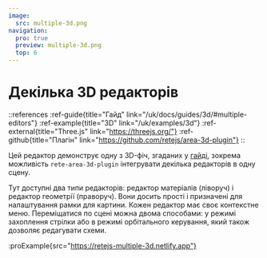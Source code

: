 ```yaml
---
image:
  src: multiple-3d.png
navigation:
  pro: true
  preview: multiple-3d.png
  top: 6
---
```


# Декілька 3D редакторів

::references
:ref-guide{title="Гайд" link="/uk/docs/guides/3d/#multiple-editors"}
:ref-example{title="3D" link="/uk/examples/3d"}
:ref-external{title="Three.js" link="https://threejs.org/"}
:ref-github{title="Плагін" link="https://github.com/retejs/area-3d-plugin"}
::

Цей редактор демонструє одну з 3D-фіч, згаданих у [гайді](/docs/guides/3d#multiple-editors), зокрема можливість `rete-area-3d-plugin` інтегрувати декілька редакторів в одну сцену.

Тут доступні два типи редакторів: редактор матеріалів (ліворуч) і редактор геометрії (праворуч). Вони досить прості і призначені для налаштування рамки для картини. Кожен редактор має своє контекстне меню. Переміщатися по сцені можна двома способами: у режимі захоплення стрілки або в режимі орбітального керування, який також дозволяє редагувати схеми.

:proExample{src="https://retejs-multiple-3d.netlify.app"}
